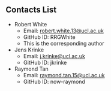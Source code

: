## Contacts List

 - Robert White
	 - Email: robert.white.13@ucl.ac.uk
	 - GitHub ID: RRGWhite
	 - This is the corresponding author
 - Jens Krinke
	 - Email: j.krinke@ucl.ac.uk
	 - GitHub ID: jkrinke
 - Raymond Tan
	 - Email: raymond.tan.15@ucl.ac.uk
	 - GitHub ID: now-raymond

